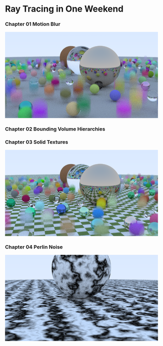 # Ray Tracing in One Weekend

### Chapter 01 Motion Blur

![Chapter01](Chapter01/output.png)

### Chapter 02 Bounding Volume Hierarchies



### Chapter 03 Solid Textures

![Chapter03](Chapter03/output.png)

### Chapter 04 Perlin Noise

![Chapter04](Chapter04/output.png)